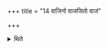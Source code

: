 +++
title = "14 वाजिनो वाजजितो वाजं"

+++

<details><summary>थिते</summary>

वाजिनो वाजजितो वाजं सरिष्यन्तो वाजं जेष्यन्तो बृहस्पतेर्भागमव जिघ्रतेति नैवारमश्वौ धुर्याववघ्रापयति । सर्वान्वा १४
</details>
